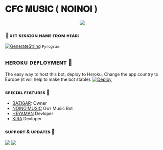 # 𝐂𝐅𝐂 𝐌𝐔𝐒𝐈𝐂 ( 𝐍𝐎𝐈𝐍𝐎𝐈 ) 
<p align="center"><a href="https://t.me/eSport_BOTs"><img src="https://telegra.ph/file/a0047b8918a47dda7f66a.jpg"></a></p>


### 🧪 ɢᴇᴛ sᴇssɪᴏɴ ɴᴀᴍᴇ ғʀᴏᴍ ʜᴇᴀʀ:

[![GenerateString](https://img.shields.io/badge/repl.it-generateString-yellowgreen)](https://replit.com/@HEXOROP/eSportMusic) ``Pyrogram``
 

## ʜᴇʀᴏᴋᴜ ᴅᴇᴘʟᴏʏᴍᴇɴᴛ 💜
The easy way to host this bot, deploy to Heroku, Change the app country to Europe (it will help to make the bot stable).
[![Deploy](https://www.herokucdn.com/deploy/button.svg)](https://heroku.com/deploy?template=https://github.com/BazigarX/CFCxMusicX)
 
### sᴘᴇᴄɪᴀʟ ғᴇᴀᴛᴜʀᴇs 💖

- [BAZIGAR](https://t.me/bazigaryt): Owner
- [NOINOIMUSIC](https://t.me/NOINOIMUSICBOT) Owr Music Bot
- [HEYAMAN](https://t.me/heyaaman) Devloper
- [KIRA](https://t.me/Kiradeath_god) Devloper

### sᴜᴘᴘᴏʀᴛ & ᴜᴘᴅᴀᴛᴇs 🎑

<a href="https://t.me/CFC_BOT_SUPPORT"><img src="https://img.shields.io/badge/Join-Group%20Support-blue.svg?style=for-the-badge&logo=Telegram"></a> <a href="https://t.me/REGALTOS_BOTZ"><img src="https://img.shields.io/badge/Join-Updates%20Channel-blue.svg?style=for-the-badge&logo=Telegram"></a>

